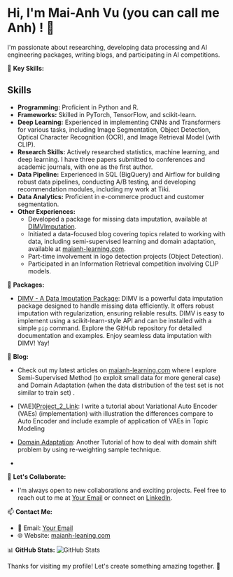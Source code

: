 # Hi, I'm  Mai-Anh Vu (you can call me Anh) ! 👋

I'm passionate about researching, developing data processing and AI engineering packages, writing blogs, and participating in AI competitions. 
 

🌟 **Key Skills:**
## Skills

- **Programming:** Proficient in Python and R.
- **Frameworks:** Skilled in PyTorch, TensorFlow, and scikit-learn.
- **Deep Learning:** Experienced in implementing CNNs and Transformers for various tasks, including Image Segmentation, Object Detection, Optical Character Recognition (OCR), and Image Retrieval Model (with CLIP).
- **Research Skills:** Actively researched statistics, machine learning, and deep learning. I have three papers submitted to conferences and academic journals, with one as the first author.
- **Data Pipeline:** Experienced in SQL (BigQuery) and Airflow for building robust data pipelines, conducting A/B testing, and developing recommendation modules, including my work at Tiki.
- **Data Analytics:** Proficient in e-commerce product and customer segmentation.
- **Other Experiences:**
  - Developed a package for missing data imputation, available at [DIMVImputation](https://github.com/maianhpuco/DIMVImputation).
  - Initiated a data-focused blog covering topics related to working with data, including semi-supervised learning and domain adaptation, available at [maianh-learning.com](https://maianh-learning.com/blogs/domain_adaptation/).
  - Part-time involvement in logo detection projects (Object Detection).
  - Participated in an Information Retrieval competition involving CLIP models.
 
🚀 **Packages:**
- [DIMV - A Data Imputation Package](https://github.com/maianhpuco/DIMVImputation):
  DIMV is a powerful data imputation package designed to handle missing data efficiently. It offers robust imputation with regularization, ensuring reliable results. DIMV is easy to implement using a scikit-learn-style API and can be installed with a simple `pip` command. Explore the GitHub repository for detailed documentation and examples. Enjoy seamless data imputation with DIMV! Yay! 


📝 **Blog:**
- Check out my latest articles on [maianh-learning.com](https://maianh-learning.com/blogs/domain_adaptation/) where I explore Semi-Supervised Method (to exploit small data for more general case) and Domain Adaptation (when the data distribution of the test set is not similar to train set) . 
- [VAE]([Project_2_Link](https://github.com/maianhpuco/VAE): I write a tutorial about Variational Auto Encoder (VAEs)  (implementation) with illustration the differences compare to Auto Encoder and include example of application of VAEs in Topic Modeling 
- [Domain Adaptation](https://github.com/maianhpuco/learning-domain-adaptation):  Another Tutorial of how to deal with domain shift problem by using re-weighting sample technique.


- 
🤝 **Let's Collaborate:**
- I'm always open to new collaborations and exciting projects. Feel free to reach out to me at [Your Email](maianhuel@gmail.com) or connect on [LinkedIn](https://www.linkedin.com/in/vu-mai-anh/).

📫 **Contact Me:**
- 📧 Email: [Your Email](maianhuel@gmail.com)
- 🌐 Website: [maianh-leaning.com]([https://yourwebsite.com](https://maianh-learning.com/))

📊 **GitHub Stats:**
![GitHub Stats](https://github-readme-stats.vercel.app/api?username=maianhpuco&show_icons=true)

Thanks for visiting my profile! Let's create something amazing together. 🚀
 
 
